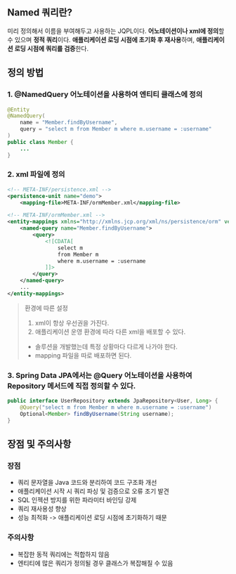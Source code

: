 ## Named 쿼리란?

미리 정의해서 이름을 부여해두고 사용하는 JQPL이다. **어노테이션이나 xml에 정의**할 수 있으며 **정적 쿼리**이다. **애플리케이션 로딩 시점에 초기화 후 재사용**하며, **애플리케이션 로딩 시점에 쿼리를 검증**한다.


## 정의 방법

### 1. @NamedQuery 어노테이션을 사용하여 엔티티 클래스에 정의
```java
@Entity
@NamedQuery(
	name = "Member.findByUsername",
	query = "select m from Member m where m.username = :username"
)
public class Member {
	...
}
```

### 2. xml 파일에 정의
```xml
<!-- META-INF/persistence.xml -->
<persistence-unit name="demo">
	<mapping-file>META-INF/ormMember.xml</mapping-file>

<!-- META-INF/ormMember.xml -->
<entity-mappings xmlns="http://xmlns.jcp.org/xml/ns/persistence/orm" version="2.1">
	<named-query name="Member.findByUsername">
		<query>
			<![CDATA[
				select m 
				from Member m 
				where m.username = :username
			]]>
		</query>
	</named-query>
	...
</entity-mappings>
```

> 환경에 따른 설정
> 1. xml이 항상 우선권을 가진다.
> 2. 애플리케이션 운영 환경에 따라 다른 xml을 배포할 수 있다.
> 	- 솔루션을 개발했는데 특정 상황마다 다르게 나가야 한다.
> 	- mapping 파일을 따로 배포하면 된다.

### 3. Spring Data JPA에서는 @Query 어노테이션을 사용하여 Repository 메서드에 직접 정의할 수 있다.
```java
public interface UserRepository extends JpaRepository<User, Long> {
	@Query("select m from Member m where m.username = :username")
	Optional<Member> findByUsername(String username);
}
```


## 장점 및 주의사항

### 장점

- 쿼리 문자열을 Java 코드와 분리하여 코드 구조화 개선
- 애플리케이션 시작 시 쿼리 파싱 및 검증으로 오류 조기 발견
- SQL 인젝션 방지를 위한 파라미터 바인딩 강제
- 쿼리 재사용성 향상 
- 성능 최적화 -> 애플리케이션 로딩 시점에 초기화하기 때문

### 주의사항

- 복잡한 동적 쿼리에는 적합하지 않음
- 엔티티에 많은 쿼리가 정의될 경우 클래스가 복잡해질 수 있음